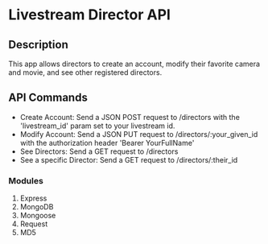 # Livestream Director API

## Description
This app allows directors to create an account, modify their favorite camera and movie,
and see other registered directors.

## API Commands
* Create Account: Send a JSON POST request to /directors with the 'livestream_id' param set to your livestream id.
* Modify Account: Send a JSON PUT request to /directors/:your_given_id with the authorization header 'Bearer YourFullName'
* See Directors: Send a GET request to /directors
* See a specific Director: Send a GET request to /directors/:their_id

### Modules
1. Express
2. MongoDB
3. Mongoose
4. Request
5. MD5
